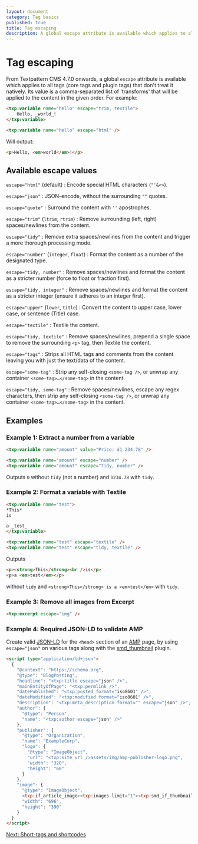 ```yaml
---
layout: document
category: Tag basics
published: true
title: Tag escaping
description: A global escape attribute is available which applies to all tags - its value is a list of transforms that will be applied to the content.
---
```


# Tag escaping

From Textpattern CMS 4.7.0 onwards, a global `escape` attribute is available which applies to all tags (core tags and plugin tags) that don't treat it natively. Its value is a comma-separated list of 'transforms' that will be applied to the content in the given order. For example:

~~~ html
<txp:variable name="hello" escape="trim, textile">
    Hello, _world_!
</txp:variable>

<txp:variable name="hello" escape="html" />
~~~

Will output:

~~~ html
<p>Hello, <em>world</em>!</p>
~~~

## Available escape values

`escape="html"` (default)
: Encode special HTML characters (`"'&<>`).

`escape="json"`
: JSON-encode, without the surrounding `""` quotes.

`escape="quote"`
: Surround the content with `''` apostrophes.

`escape="trim"` (`ltrim`, `rtrim`)
: Remove surrounding (left, right) spaces/newlines from the content.

`escape="tidy"`
: Remove extra spaces/newlines from the content and trigger a more thorough processing mode.

`escape="number"` (`integer`, `float`)
: Format the content as a number of the designated type.

`escape="tidy, number"`
: Remove spaces/newlines and format the content as a stricter number (force to float or fraction first).

`escape="tidy, integer"`
: Remove spaces/newlines and format the content as a stricter integer (ensure it adheres to an integer first).

`escape="upper"` (`lower`, `title`)
: Convert the content to upper case, lower case, or sentence (Title) case.

`escape="textile"`
: Textile the content.

`escape="tidy, textile"`
: Remove spaces/newlines, prepend a single space to remove the surrounding `<p>` tag, then Textile the content.

`escape="tags"`
: Strips all HTML tags and comments from the content leaving you with just the text/data of the content.

`escape="some-tag"`
: Strip any self-closing `<some-tag />`, or unwrap any container `<some-tag>…</some-tag>` in the content.

`escape="tidy, some-tag"`
: Remove spaces/newlines, escape any regex characters, then strip any self-closing `<some-tag />`, or unwrap any container `<some-tag>…</some-tag>` in the content.

## Examples

### Example 1: Extract a number from a variable

~~~ html
<txp:variable name="amount" value="Price: £1 234.78" />

<txp:variable name="amount" escape="number" />
<txp:variable name="amount" escape="tidy, number" />
~~~

Outputs `0` without `tidy` (not a number) and `1234.78` with `tidy`.

### Example 2: Format a variable with Textile

~~~ html
<txp:variable name="test">
*This*
is

a _test_
</txp:variable>

<txp:variable name="test" escape="textile" />
<txp:variable name="test" escape="tidy, textile" />
~~~

Outputs

~~~ html
<p><strong>This</strong><br />is</p>
<p>a <em>test</em></p>
~~~

without `tidy` and `<strong>This</strong> is a <em>test</em>` with `tidy`.

### Example 3: Remove all images from Excerpt

~~~ html
<txp:excerpt escape="img" />
~~~

### Example 4: Required JSON-LD to validate AMP

Create valid [JSON-LD](https://json-ld.org) for the `<head>` section of an [AMP](https://www.ampproject.org) page, by using `escape="json"` on various tags along with the [smd_thumbnail](https://github.com/Bloke/smd_thumbnail) plugin.

~~~ html
<script type="application/ld+json">
  {
    "@context": "https://schema.org",
    "@type": "BlogPosting",
    "headline": "<txp:title escape="json" />",
    "mainEntityOfPage": "<txp:permlink />",
    "datePublished": "<txp:posted format="iso8601" />",
    "dateModified": "<txp:modified format="iso8601" />",
    "description": "<txp:meta_description format="" escape="json" />",
    "author": {
      "@type": "Person",
      "name": "<txp:author escape="json" />"
    },
    "publisher": {
      "@type": "Organization",
      "name": "ExampleCorp",
      "logo": {
        "@type": "ImageObject",
        "url": "<txp:site_url />assets/img/amp-publisher-logo.png",
        "width": "320",
        "height": "60"
      }
    },
    "image": {
      "@type": "ImageObject",
      <txp:if_article_image><txp:images limit="1"><txp:smd_if_thumbnail type="amp-696w390h">"url": "<txp:smd_thumbnail type="amp-696w390h" display="url" />",<txp:else />"url": "<txp:site_url />assets/img/amp-article-image-fallback.png",</txp:smd_if_thumbnail></txp:images><txp:else />"url": "<txp:site_url />assets/img/amp-article-image-fallback.png",</txp:if_article_image>
      "width": "696",
      "height": "390"
    }
  }
</script>
~~~

[Next: Short-tags and shortcodes](https://docs.textpattern.com/tags/shortcodes/short-tags-and-shortcodes)
